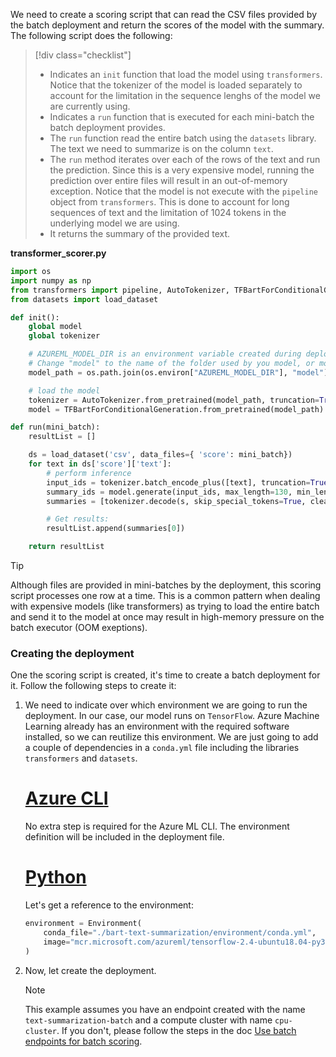 We need to create a scoring script that can read the CSV files provided by the batch deployment and return the scores of the model with the summary. The following script does the following:

> [!div class="checklist"]
> * Indicates an `init` function that load the model using `transformers`. Notice that the tokenizer of the model is loaded separately to account for the limitation in the sequence lenghs of the model we are currently using.
> * Indicates a `run` function that is executed for each mini-batch the batch deployment provides.
> * The `run` function read the entire batch using the `datasets` library. The text we need to summarize is on the column `text`.
> * The `run` method iterates over each of the rows of the text and run the prediction. Since this is a very expensive model, running the prediction over entire files will result in an out-of-memory exception. Notice that the model is not execute with the `pipeline` object from `transformers`. This is done to account for long sequences of text and the limitation of 1024 tokens in the underlying model we are using.
> * It returns the summary of the provided text.

__transformer_scorer.py__

```python
import os
import numpy as np
from transformers import pipeline, AutoTokenizer, TFBartForConditionalGeneration
from datasets import load_dataset

def init():
    global model
    global tokenizer

    # AZUREML_MODEL_DIR is an environment variable created during deployment
    # Change "model" to the name of the folder used by you model, or model file name.
    model_path = os.path.join(os.environ["AZUREML_MODEL_DIR"], "model")

    # load the model
    tokenizer = AutoTokenizer.from_pretrained(model_path, truncation=True, max_length=1024)
    model = TFBartForConditionalGeneration.from_pretrained(model_path)

def run(mini_batch):
    resultList = []

    ds = load_dataset('csv', data_files={ 'score': mini_batch})
    for text in ds['score']['text']:
        # perform inference
        input_ids = tokenizer.batch_encode_plus([text], truncation=True, padding=True, max_length=1024)['input_ids']
        summary_ids = model.generate(input_ids, max_length=130, min_length=30, do_sample=False)
        summaries = [tokenizer.decode(s, skip_special_tokens=True, clean_up_tokenization_spaces=False) for s in summary_ids]

        # Get results:
        resultList.append(summaries[0])

    return resultList
```

> [!TIP]
> Although files are provided in mini-batches by the deployment, this scoring script processes one row at a time. This is a common pattern when dealing with expensive models (like transformers) as trying to load the entire batch and send it to the model at once may result in high-memory pressure on the batch executor (OOM exeptions).


### Creating the deployment

One the scoring script is created, it's time to create a batch deployment for it. Follow the following steps to create it:

1. We need to indicate over which environment we are going to run the deployment. In our case, our model runs on `TensorFlow`. Azure Machine Learning already has an environment with the required software installed, so we can reutilize this environment. We are just going to add a couple of dependencies in a `conda.yml` file including the libraries `transformers` and `datasets`.

   # [Azure CLI](#tab/cli)
   
   No extra step is required for the Azure ML CLI. The environment definition will be included in the deployment file.
   
   # [Python](#tab/sdk)
   
   Let's get a reference to the environment:
   
   ```python
   environment = Environment(
       conda_file="./bart-text-summarization/environment/conda.yml",
       image="mcr.microsoft.com/azureml/tensorflow-2.4-ubuntu18.04-py37-cpu-inference:latest",
   )
   ```

2. Now, let create the deployment.

   > [!NOTE]
   > This example assumes you have an endpoint created with the name `text-summarization-batch` and a compute cluster with name `cpu-cluster`. If you don't, please follow the steps in the doc [Use batch endpoints for batch scoring](how-to-use-batch-endpoint.md).
